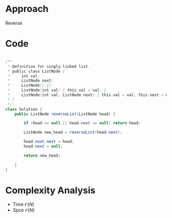 # Approach

Reverse

# Code

```java

/**
 * Definition for singly-linked list.
 * public class ListNode {
 *     int val;
 *     ListNode next;
 *     ListNode() {}
 *     ListNode(int val) { this.val = val; }
 *     ListNode(int val, ListNode next) { this.val = val; this.next = next; }
 * }
 */
class Solution {
    public ListNode reverseList(ListNode head) {

        if (head == null || head.next == null) return head;

        ListNode new_head = reverseList(head.next);

        head.next.next = head;
        head.next = null;

        return new_head;
        
    }
}

```

# Complexity Analysis
- Time $\mathcal{O}(N)$
- Spce $\mathcal{O}(N)$